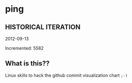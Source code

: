 # ping

## HISTORICAL ITERATION
2012-09-13

Incremented: 5582

## What is this?? 
Linux skills to hack the github commit visualization chart `;-)`
